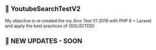 ## 🚀 YoutubeSearchTestV2
My objective is re created the my Aivo Test V1 2019 with PHP 8 + Laravel and apply the best practices of (SOLID/TDD)

## 🚀 NEW UPDATES - SOON
